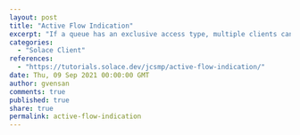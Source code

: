 ```yaml
---
layout: post
title: "Active Flow Indication"
excerpt: "If a queue has an exclusive access type, multiple clients can bind to the queue, but only one client at a time can actively receive messages from it. A Flow active event is returned to the client when its bound flow becomes the active flow which helps a client application to learn if it is the primary or backup consumer of an exclusive queue at runtime."
categories:
  - "Solace Client"
references:
  - "https://tutorials.solace.dev/jcsmp/active-flow-indication/"
date: Thu, 09 Sep 2021 00:00:00 GMT
author: gvensan
comments: true
published: true
share: true
permalink: active-flow-indication
---
```

